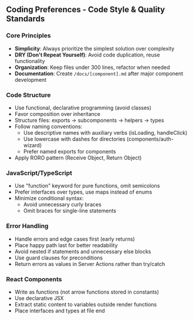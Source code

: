 ## Coding Preferences - Code Style & Quality Standards

### Core Principles
- **Simplicity**: Always prioritize the simplest solution over complexity
- **DRY (Don't Repeat Yourself)**: Avoid code duplication, reuse functionality
- **Organization**: Keep files under 300 lines, refactor when needed
- **Documentation**: Create `/docs/[component].md` after major component development

### Code Structure
- Use functional, declarative programming (avoid classes)
- Favor composition over inheritance
- Structure files: exports → subcomponents → helpers → types
- Follow naming conventions:
  - Use descriptive names with auxiliary verbs (isLoading, handleClick)
  - Use lowercase with dashes for directories (components/auth-wizard)
  - Prefer named exports for components
- Apply RORO pattern (Receive Object, Return Object)

### JavaScript/TypeScript
- Use "function" keyword for pure functions, omit semicolons
- Prefer interfaces over types, use maps instead of enums
- Minimize conditional syntax:
  - Avoid unnecessary curly braces
  - Omit braces for single-line statements

### Error Handling
- Handle errors and edge cases first (early returns)
- Place happy path last for better readability
- Avoid nested if statements and unnecessary else blocks
- Use guard clauses for preconditions
- Return errors as values in Server Actions rather than try/catch

### React Components
- Write as functions (not arrow functions stored in constants)
- Use declarative JSX
- Extract static content to variables outside render functions
- Place interfaces and types at file end 